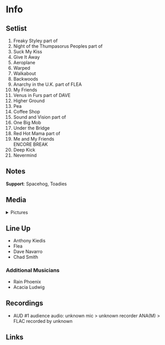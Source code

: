 # Info

## Setlist

1. Freaky Styley part of
2. Night of the Thumpasorus Peoples part of
3. Suck My Kiss
4. Give It Away
5. Aeroplane
6. Warped
7. Walkabout
8. Backwoods
9. Anarchy in the U.K. part of FLEA
10. My Friends
11. Venus in Furs part of DAVE
12. Higher Ground
13. Pea
14. Coffee Shop
15. Sound and Vision part of
16. One Big Mob
17. Under the Bridge
18. Red Hot Mama part of
19. Me and My Friends
<br> ENCORE BREAK
20. Deep Kick
21. Nevermind

## Notes

**Support**: Spacehog, Toadies

## Media 

<details>
  <summary>Pictures</summary>
  <!--<img alt="Setlist" title="Setlist" src="_.jpg" height="200" />-->
</details>

## Line Up

* Anthony Kiedis
* Flea
* Dave Navarro
* Chad Smith

### Additional Musicians

* Rain Phoenix  
* Acacia Ludwig

## Recordings

* AUD #1 audience audio: unknown mic > unknown recorder ANA(M) > FLAC recorded by unknown

## Links
